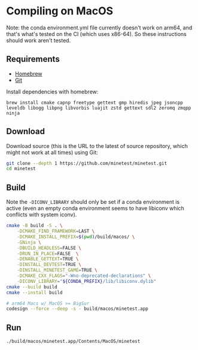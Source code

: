 # Compiling on MacOS

Note: the conda environment.yml file currently doesn't work on arm64,
and that's what's tested on the CI (which uses x86-64).
So these instructions should work aren't tested.

## Requirements

- [Homebrew](https://brew.sh/)
- [Git](https://git-scm.com/downloads)

Install dependencies with homebrew:

```
brew install cmake capnp freetype gettext gmp hiredis jpeg jsoncpp leveldb libogg libpng libvorbis luajit zstd gettext sdl2 zeromq zmqpp ninja
```

## Download

Download source (this is the URL to the latest of source repository, which might not work at all times) using Git:

```bash
git clone --depth 1 https://github.com/minetest/minetest.git
cd minetest
```

## Build

Note the `-DICONV_LIBRARY` should only be set if a conda environment is active
(even an empty conda environment seems to have libiconv which conflicts with system iconv).

```bash
cmake -B build -S . \
    -DCMAKE_FIND_FRAMEWORK=LAST \
    -DCMAKE_INSTALL_PREFIX=$(pwd)/build/macos/ \
    -GNinja \
    -DBUILD_HEADLESS=FALSE \
    -DRUN_IN_PLACE=FALSE  \
    -DENABLE_GETTEXT=TRUE \
    -DINSTALL_DEVTEST=TRUE \
    -DINSTALL_MINETEST_GAME=TRUE \
    -DCMAKE_CXX_FLAGS="-Wno-deprecated-declarations" \
    -DICONV_LIBRARY="${CONDA_PREFIX}/lib/libiconv.dylib"
cmake --build build
cmake --install build

# arm64 Macs w/ MacOS >= BigSur
codesign --force --deep -s - build/macos/minetest.app
```

## Run

```bash
./build/macos/minetest.app/Contents/MacOS/minetest
```
